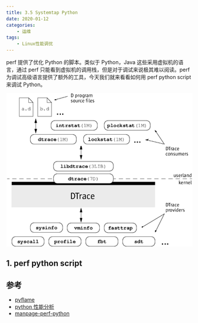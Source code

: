 ```yaml
---
title: 3.5 Systemtap Python
date: 2020-01-12
categories:
    - 运维
tags:
    - Linux性能调优
---
```



<!-- more -->


perf 提供了优化 Python 的脚本。类似于 Python，Java 这些采用虚拟机的语言，通过 perf 只能看到虚拟机的调用栈，但是对于调试来说极其难以阅读。perf 为调试高级语言提供了额外的工具，今天我们就来看看如何用 perf python script 来调试 Python。

<!-- more -->

![dtrace_arch](/images/linux_pf/dtrace_arch.png)

## 1. perf python script


## 参考
- [pyflame](https://github.com/uber-archive/pyflame)
- [python 性能分析](http://hustlijian.github.io/python/2017/06/03/python%E6%80%A7%E8%83%BD%E5%88%86%E6%9E%90.html)
- [manpage-perf-python](https://www.man7.org/linux/man-pages/man1/perf-script-python.1.html)
